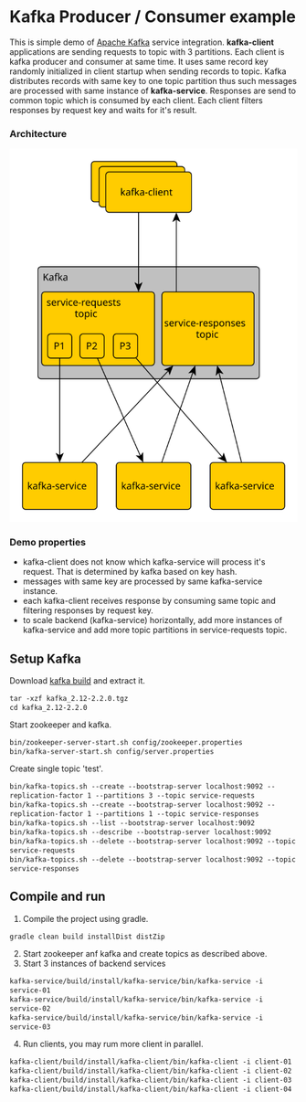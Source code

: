 # Kafka Producer / Consumer example
This is simple demo of [Apache Kafka](https://kafka.apache.org/) service integration.
__kafka-client__ applications are sending requests to topic with 3 partitions. Each client is kafka producer and consumer at same time. It uses 
same record key randomly initialized in client startup when sending records to topic. Kafka distributes records with same key to one topic partition 
thus such messages are processed with same instance of __kafka-service__. Responses are send to common topic which is consumed by each client.
Each client filters responses by request key and waits for it's result. 

### Architecture

![architecture](docs/architecture-01.svg)

### Demo properties
* kafka-client does not know which kafka-service will process it's request. That is determined by kafka based on key hash.
* messages with same key are processed by same kafka-service instance.
* each kafka-client receives response by consuming same topic and filtering responses by request key.
* to scale backend (kafka-service) horizontally, add more instances of kafka-service and add more topic partitions in service-requests topic.

## Setup Kafka 
Download [kafka build](https://www.apache.org/dyn/closer.cgi?path=/kafka/2.2.0/kafka_2.12-2.2.0.tgz) and extract it.
```
tar -xzf kafka_2.12-2.2.0.tgz
cd kafka_2.12-2.2.0
```
Start zookeeper and kafka.
```
bin/zookeeper-server-start.sh config/zookeeper.properties
bin/kafka-server-start.sh config/server.properties
```
Create single topic 'test'.
```
bin/kafka-topics.sh --create --bootstrap-server localhost:9092 --replication-factor 1 --partitions 3 --topic service-requests
bin/kafka-topics.sh --create --bootstrap-server localhost:9092 --replication-factor 1 --partitions 1 --topic service-responses
bin/kafka-topics.sh --list --bootstrap-server localhost:9092
bin/kafka-topics.sh --describe --bootstrap-server localhost:9092
bin/kafka-topics.sh --delete --bootstrap-server localhost:9092 --topic service-requests
bin/kafka-topics.sh --delete --bootstrap-server localhost:9092 --topic service-responses
``` 

## Compile and run
1. Compile the project using gradle.
```
gradle clean build installDist distZip
```
2. Start zookeeper anf kafka and create topics as described above.
3. Start 3 instances of backend services
```
kafka-service/build/install/kafka-service/bin/kafka-service -i service-01 
kafka-service/build/install/kafka-service/bin/kafka-service -i service-02 
kafka-service/build/install/kafka-service/bin/kafka-service -i service-03 
```
4. Run clients, you may rum more client in parallel.
```
kafka-client/build/install/kafka-client/bin/kafka-client -i client-01
kafka-client/build/install/kafka-client/bin/kafka-client -i client-02
kafka-client/build/install/kafka-client/bin/kafka-client -i client-03
kafka-client/build/install/kafka-client/bin/kafka-client -i client-04
```